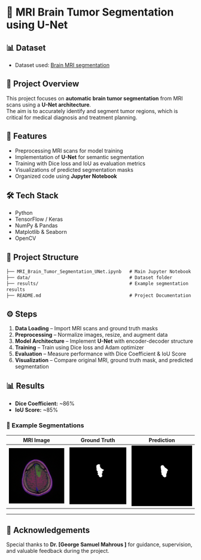 # 🧠 MRI Brain Tumor Segmentation using U-Net

## 📊 Dataset
- Dataset used: [Brain MRI segmentation](https://www.kaggle.com/datasets/mateuszbuda/lgg-mri-segmentation)

## 📌 Project Overview
This project focuses on **automatic brain tumor segmentation** from MRI scans using a **U-Net architecture**.  
The aim is to accurately identify and segment tumor regions, which is critical for medical diagnosis and treatment planning.

## 🚀 Features
- Preprocessing MRI scans for model training  
- Implementation of **U-Net** for semantic segmentation  
- Training with Dice loss and IoU as evaluation metrics  
- Visualizations of predicted segmentation masks  
- Organized code using **Jupyter Notebook**  

## 🛠️ Tech Stack
- Python  
- TensorFlow / Keras  
- NumPy & Pandas  
- Matplotlib & Seaborn  
- OpenCV  

## 📂 Project Structure
```
├── MRI_Brain_Tumor_Segmentation_UNet.ipynb   # Main Jupyter Notebook
├── data/                                     # Dataset folder
├── results/                                  # Example segmentation results
├── README.md                                 # Project Documentation
```

## ⚙️ Steps
1. **Data Loading** – Import MRI scans and ground truth masks  
2. **Preprocessing** – Normalize images, resize, and augment data  
3. **Model Architecture** – Implement **U-Net** with encoder-decoder structure  
4. **Training** – Train using Dice loss and Adam optimizer  
5. **Evaluation** – Measure performance with Dice Coefficient & IoU Score  
6. **Visualization** – Compare original MRI, ground truth mask, and predicted segmentation  

## 📊 Results
- **Dice Coefficient:** ~86%  
- **IoU Score:** ~85%  

### 🔹 Example Segmentations

| MRI Image | Ground Truth | Prediction |
|-----------|--------------|------------|
| ![img1](results/mri1.png) | ![gt1](results/gt1.png) | ![pred1](results/pred1.png) |

---

## 🙏 Acknowledgements
Special thanks to **Dr. [George Samuel Mahrous
]** for guidance, supervision, and valuable feedback during the project.
